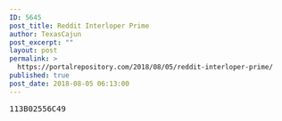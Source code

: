 ```yaml
---
ID: 5645
post_title: Reddit Interloper Prime
author: TexasCajun
post_excerpt: ""
layout: post
permalink: >
  https://portalrepository.com/2018/08/05/reddit-interloper-prime/
published: true
post_date: 2018-08-05 06:13:00
---
```

<pre>113B02556C49</pre>